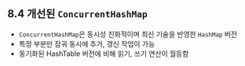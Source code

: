 ## 8.4 개선된 `ConcurrentHashMap`
- `ConcurrentHashMap`은 동시성 친화적이며 최신 기술을 반영한 `HashMap` 버전
- 특정 부분만 잠궈 동시에 추가, 갱신 작업이 가능
- 동기화된 HashTable 버전에 비해 읽기, 쓰기 연산이 월등함
